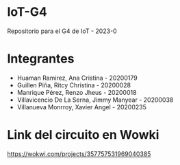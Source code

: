 # IoT-G4
Repositorio para el G4 de IoT - 2023-0

# Integrantes
- Huaman Ramirez, Ana Cristina - 20200179
- Guillen Piña, Ritcy Christina - 20200028
- Manrique Pérez, Renzo Jheus - 20200018
- Villavicencio De La Serna, Jimmy Manyear - 20200038
- Villanueva Monrroy, Xavier Angel - 20200235

# Link del circuito en Wowki
https://wokwi.com/projects/357757531969040385


